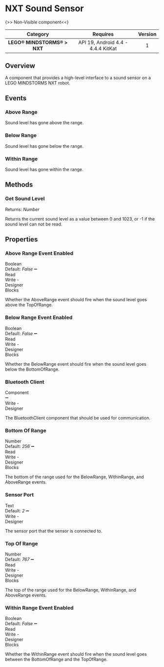 # NXT Sound Sensor

{>> Non-Visible component<<}

| Category | Requires | Version |
|:--------:|:-------:|:--------:|
|**LEGO® MINDSTORMS® > NXT**|<span class="chip chip-any">API 19, Android 4.4 - 4.4.4 KitKat</span>|<span class="chip chip-number">1</span>|

## Overview

A component that provides a high-level interface to a sound sensor on a LEGO MINDSTORMS NXT robot.

## Events

### Above Range

Sound level has gone above the range.

<div class="block" ai2-block="event" not-rendered="true" value="%7B%22componentName%22:%20%22NXT%20Sound%20Sensor%22,%20%22name%22:%20%22Above%20Range%22,%20%22param%22:%20%5B%5D%7D"></div>

### Below Range

Sound level has gone below the range.

<div class="block" ai2-block="event" not-rendered="true" value="%7B%22componentName%22:%20%22NXT%20Sound%20Sensor%22,%20%22name%22:%20%22Below%20Range%22,%20%22param%22:%20%5B%5D%7D"></div>

### Within Range

Sound level has gone within the range.

<div class="block" ai2-block="event" not-rendered="true" value="%7B%22componentName%22:%20%22NXT%20Sound%20Sensor%22,%20%22name%22:%20%22Within%20Range%22,%20%22param%22:%20%5B%5D%7D"></div>

## Methods

### Get Sound Level

<span class="chip chip-number">Returns: <i>Number</i></span>

Returns the current sound level as a value between 0 and 1023, or -1 if the sound level can not be read.

<div class="block" ai2-block="method" not-rendered="true" value="%7B%22componentName%22:%20%22NXT%20Sound%20Sensor%22,%20%22name%22:%20%22Get%20Sound%20Level%22,%20%22output%22:%20true,%20%22param%22:%20%5B%5D%7D"></div>

## Properties

### Above Range Event Enabled

<span style="user-select: none; white-space:pre-wrap;"><span class="chip chip-boolean">Boolean</span> <span class="chip chip-boolean">Default: <i>False</i></span> :heavy_minus_sign: <span class="chip chip-rw">Read</span> <span class="chip chip-rw">Write</span>  - <span class="chip chip-bd">Designer</span> <span class="chip chip-bd">Blocks</span></span>

Whether the AboveRange event should fire when the sound level goes above the TopOfRange.

<div class="block" ai2-block="property" not-rendered="true" value="%7B%22componentName%22:%20%22NXT%20Sound%20Sensor%22,%20%22name%22:%20%22Above%20Range%20Event%20Enabled%22,%20%22getter%22:%20true%7D"></div>
<div class="block" ai2-block="property" not-rendered="true" value="%7B%22componentName%22:%20%22NXT%20Sound%20Sensor%22,%20%22name%22:%20%22Above%20Range%20Event%20Enabled%22,%20%22getter%22:%20false%7D"></div>

### Below Range Event Enabled

<span style="user-select: none; white-space:pre-wrap;"><span class="chip chip-boolean">Boolean</span> <span class="chip chip-boolean">Default: <i>False</i></span> :heavy_minus_sign: <span class="chip chip-rw">Read</span> <span class="chip chip-rw">Write</span>  - <span class="chip chip-bd">Designer</span> <span class="chip chip-bd">Blocks</span></span>

Whether the BelowRange event should fire when the sound level goes below the BottomOfRange.

<div class="block" ai2-block="property" not-rendered="true" value="%7B%22componentName%22:%20%22NXT%20Sound%20Sensor%22,%20%22name%22:%20%22Below%20Range%20Event%20Enabled%22,%20%22getter%22:%20true%7D"></div>
<div class="block" ai2-block="property" not-rendered="true" value="%7B%22componentName%22:%20%22NXT%20Sound%20Sensor%22,%20%22name%22:%20%22Below%20Range%20Event%20Enabled%22,%20%22getter%22:%20false%7D"></div>

### Bluetooth Client

<span style="user-select: none; white-space:pre-wrap;"><span class="chip chip-component">Component</span> :heavy_minus_sign: <span class="chip chip-rw">Write</span>  - <span class="chip chip-bd">Designer</span></span>

The BluetoothClient component that should be used for communication.

### Bottom Of Range

<span style="user-select: none; white-space:pre-wrap;"><span class="chip chip-number">Number</span> <span class="chip chip-number">Default: <i>256</i></span> :heavy_minus_sign: <span class="chip chip-rw">Read</span> <span class="chip chip-rw">Write</span>  - <span class="chip chip-bd">Designer</span> <span class="chip chip-bd">Blocks</span></span>

The bottom of the range used for the BelowRange, WithinRange, and AboveRange events.

<div class="block" ai2-block="property" not-rendered="true" value="%7B%22componentName%22:%20%22NXT%20Sound%20Sensor%22,%20%22name%22:%20%22Bottom%20Of%20Range%22,%20%22getter%22:%20true%7D"></div>
<div class="block" ai2-block="property" not-rendered="true" value="%7B%22componentName%22:%20%22NXT%20Sound%20Sensor%22,%20%22name%22:%20%22Bottom%20Of%20Range%22,%20%22getter%22:%20false%7D"></div>

### Sensor Port

<span style="user-select: none; white-space:pre-wrap;"><span class="chip chip-text">Text</span> <span class="chip chip-text">Default: <i>2</i></span> :heavy_minus_sign: <span class="chip chip-rw">Write</span>  - <span class="chip chip-bd">Designer</span></span>

The sensor port that the sensor is connected to.

### Top Of Range

<span style="user-select: none; white-space:pre-wrap;"><span class="chip chip-number">Number</span> <span class="chip chip-number">Default: <i>767</i></span> :heavy_minus_sign: <span class="chip chip-rw">Read</span> <span class="chip chip-rw">Write</span>  - <span class="chip chip-bd">Designer</span> <span class="chip chip-bd">Blocks</span></span>

The top of the range used for the BelowRange, WithinRange, and AboveRange events.

<div class="block" ai2-block="property" not-rendered="true" value="%7B%22componentName%22:%20%22NXT%20Sound%20Sensor%22,%20%22name%22:%20%22Top%20Of%20Range%22,%20%22getter%22:%20true%7D"></div>
<div class="block" ai2-block="property" not-rendered="true" value="%7B%22componentName%22:%20%22NXT%20Sound%20Sensor%22,%20%22name%22:%20%22Top%20Of%20Range%22,%20%22getter%22:%20false%7D"></div>

### Within Range Event Enabled

<span style="user-select: none; white-space:pre-wrap;"><span class="chip chip-boolean">Boolean</span> <span class="chip chip-boolean">Default: <i>False</i></span> :heavy_minus_sign: <span class="chip chip-rw">Read</span> <span class="chip chip-rw">Write</span>  - <span class="chip chip-bd">Designer</span> <span class="chip chip-bd">Blocks</span></span>

Whether the WithinRange event should fire when the sound level goes between the BottomOfRange and the TopOfRange.

<div class="block" ai2-block="property" not-rendered="true" value="%7B%22componentName%22:%20%22NXT%20Sound%20Sensor%22,%20%22name%22:%20%22Within%20Range%20Event%20Enabled%22,%20%22getter%22:%20true%7D"></div>
<div class="block" ai2-block="property" not-rendered="true" value="%7B%22componentName%22:%20%22NXT%20Sound%20Sensor%22,%20%22name%22:%20%22Within%20Range%20Event%20Enabled%22,%20%22getter%22:%20false%7D"></div>
